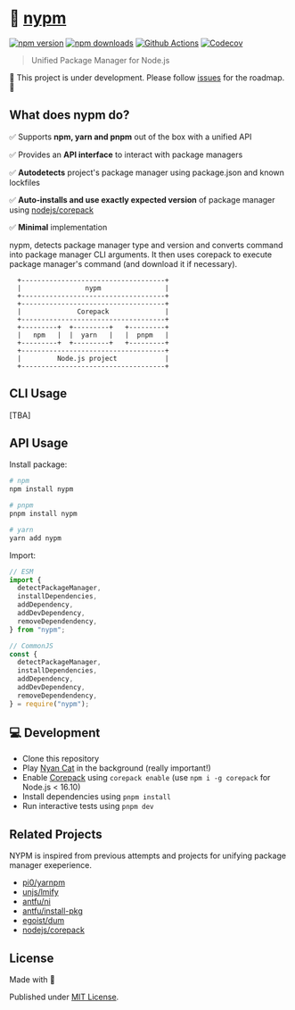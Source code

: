 # 🌈 [nypm](https://www.youtube.com/watch?v=QH2-TGUlwu4)

[![npm version][npm-version-src]][npm-version-href]
[![npm downloads][npm-downloads-src]][npm-downloads-href]
[![Github Actions][github-actions-src]][github-actions-href]
[![Codecov][codecov-src]][codecov-href]

> Unified Package Manager for Node.js

🚧 This project is under development. Please follow [issues](https://github.com/unjs/nypm/issues) for the roadmap. 🚧

## What does **nypm** do?

✅ Supports **npm, yarn and pnpm** out of the box with a unified API

✅ Provides an **API interface** to interact with package managers

✅ **Autodetects** project's package manager using package.json and known lockfiles

✅ **Auto-installs and use exactly expected version** of package manager using [nodejs/corepack](https://github.com/nodejs/corepack)

✅ **Minimal** implementation

nypm, detects package manager type and version and converts command into package manager CLI arguments. It then uses corepack to execute package manager's command (and download it if necessary).

```
  +------------------------------------+
  |                nypm                |
  +------------------------------------+
  +------------------------------------+
  |              Corepack              |
  +------------------------------------+
  +---------+  +---------+   +---------+
  |   npm   |  |  yarn   |   |  pnpm   |
  +---------+  +---------+   +---------+
  +------------------------------------+
  |         Node.js project            |
  +------------------------------------+
```

## CLI Usage

[TBA]

## API Usage

Install package:

```sh
# npm
npm install nypm

# pnpm
pnpm install nypm

# yarn
yarn add nypm
```

Import:

```js
// ESM
import {
  detectPackageManager,
  installDependencies,
  addDependency,
  addDevDependency,
  removeDependendency,
} from "nypm";

// CommonJS
const {
  detectPackageManager,
  installDependencies,
  addDependency,
  addDevDependency,
  removeDependendency,
} = require("nypm");
```

## 💻 Development

- Clone this repository
- Play [Nyan Cat](https://www.youtube.com/watch?v=QH2-TGUlwu4) in the background (really important!)
- Enable [Corepack](https://github.com/nodejs/corepack) using `corepack enable` (use `npm i -g corepack` for Node.js < 16.10)
- Install dependencies using `pnpm install`
- Run interactive tests using `pnpm dev`

## Related Projects

NYPM is inspired from previous attempts and projects for unifying package manager exeperience.

- [pi0/yarnpm](https://github.com/pi0/yarnpm)
- [unjs/lmify](https://github.com/unjs/lmify)
- [antfu/ni](https://github.com/antfu/ni)
- [antfu/install-pkg](https://github.com/antfu/install-pkg)
- [egoist/dum](https://github.com/egoist/dum)
- [nodejs/corepack](https://github.com/nodejs/corepack)

## License

Made with 💛

Published under [MIT License](./LICENSE).

<!-- Badges -->

[npm-version-src]: https://img.shields.io/npm/v/nypm?style=flat-square
[npm-version-href]: https://npmjs.com/package/nypm
[npm-downloads-src]: https://img.shields.io/npm/dm/nypm?style=flat-square
[npm-downloads-href]: https://npmjs.com/package/nypm
[github-actions-src]: https://img.shields.io/github/workflow/status/unjs/nypm/ci/main?style=flat-square
[github-actions-href]: https://github.com/unjs/nypm/actions?query=workflow%3Aci
[codecov-src]: https://img.shields.io/codecov/c/gh/unjs/nypm/main?style=flat-square
[codecov-href]: https://codecov.io/gh/unjs/nypm
